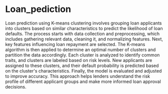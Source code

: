 # Loan_pediction

Loan prediction using K-means clustering involves grouping loan applicants into clusters based on similar characteristics to predict the likelihood of loan defaults. The process starts with data collection and preprocessing, which includes gathering relevant data, cleaning it, and normalizing features. Next, key features influencing loan repayment are selected. The K-means algorithm is then applied to determine an optimal number of clusters and partition the data accordingly. Each cluster is analyzed to identify common traits, and clusters are labeled based on risk levels. New applicants are assigned to these clusters, and their default probability is predicted based on the cluster's characteristics. Finally, the model is evaluated and adjusted to improve accuracy. This approach helps lenders understand the risk profile of different applicant groups and make more informed loan approval decisions.
